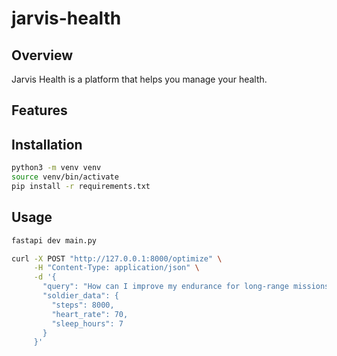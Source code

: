 # jarvis-health

## Overview

Jarvis Health is a platform that helps you manage your health.

## Features


## Installation

```bash
python3 -m venv venv
source venv/bin/activate
pip install -r requirements.txt
```

## Usage

```bash
fastapi dev main.py
```

```bash
curl -X POST "http://127.0.0.1:8000/optimize" \
     -H "Content-Type: application/json" \
     -d '{
       "query": "How can I improve my endurance for long-range missions?",
       "soldier_data": {
         "steps": 8000,
         "heart_rate": 70,
         "sleep_hours": 7
       }
     }'
```
